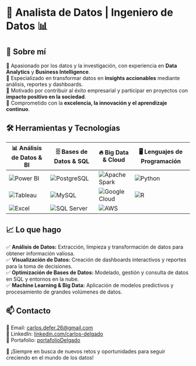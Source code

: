 # 🚀 Analista de Datos | Ingeniero de Datos 📊  

## 🌟 Sobre mí  
📌 Apasionado por los datos y la investigación, con experiencia en **Data Analytics** y **Business Intelligence**.  
📌 Especializado en transformar datos en **insights accionables** mediante análisis, reportes y dashboards.  
📌 Motivado por contribuir al éxito empresarial y participar en proyectos con **impacto positivo en la sociedad**.  
📌 Comprometido con la **excelencia, la innovación y el aprendizaje continuo**.  

## 🛠️ Herramientas y Tecnologías  

| 📊 Análisis de Datos & BI | 🗄️ Bases de Datos & SQL | 🔥 Big Data & Cloud | 🖥️ Lenguajes de Programación |
|---------------------------|------------------------|---------------------|---------------------------|
| ![Power BI](https://img.shields.io/badge/Power_BI-F2C811?style=for-the-badge&logo=power-bi&logoColor=black) | ![PostgreSQL](https://img.shields.io/badge/PostgreSQL-336791?style=for-the-badge&logo=postgresql&logoColor=white) | ![Apache Spark](https://img.shields.io/badge/Apache_Spark-E25A1C?style=for-the-badge&logo=apachespark&logoColor=white) | ![Python](https://img.shields.io/badge/Python-3776AB?style=for-the-badge&logo=python&logoColor=white) |
| ![Tableau](https://img.shields.io/badge/Tableau-E97627?style=for-the-badge&logo=tableau&logoColor=white) | ![MySQL](https://img.shields.io/badge/MySQL-4479A1?style=for-the-badge&logo=mysql&logoColor=white) | ![Google Cloud](https://img.shields.io/badge/Google_Cloud-4285F4?style=for-the-badge&logo=google-cloud&logoColor=white) | ![R](https://img.shields.io/badge/R-276DC3?style=for-the-badge&logo=r&logoColor=white) |
| ![Excel](https://img.shields.io/badge/Microsoft_Excel-217346?style=for-the-badge&logo=microsoft-excel&logoColor=white) | ![SQL Server](https://img.shields.io/badge/SQL_Server-CC2927?style=for-the-badge&logo=microsoft-sql-server&logoColor=white) | ![AWS](https://img.shields.io/badge/AWS-232F3E?style=for-the-badge&logo=amazon-aws&logoColor=white) |  |

## 📈 Lo que hago  
✅ **Análisis de Datos:** Extracción, limpieza y transformación de datos para obtener información valiosa.  
✅ **Visualización de Datos:** Creación de dashboards interactivos y reportes para la toma de decisiones.  
✅ **Optimización de Bases de Datos:** Modelado, gestión y consulta de datos en SQL y entornos en la nube.  
✅ **Machine Learning & Big Data:** Aplicación de modelos predictivos y procesamiento de grandes volúmenes de datos.  

## 📫 Contacto  
📧 Email: [carlos.defer.26@gmail.com](mailto:carlos.defer.26@gmail.com)  
💼 LinkedIn: [linkedin.com/carlos-delgado](https://www.linkedin.com/in/carlos-delgado-57641a151/)  
📂 Portafolio: [portafolioDelgado](https://dirt-sphynx-39d.notion.site/Analista-de-Datos-16a771dff79980b48954d835f2835a9f)  

🚀 ¡Siempre en busca de nuevos retos y oportunidades para seguir creciendo en el mundo de los datos!  
